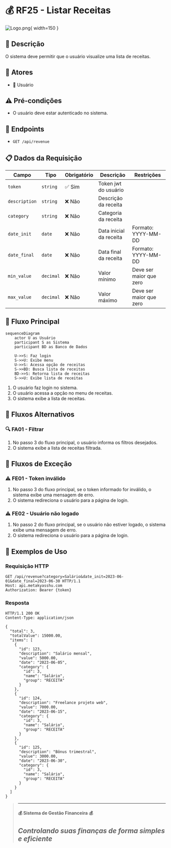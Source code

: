 # 💰 RF25 - Listar Receitas 

![Logo.png](Logo.png){ width=150 }

## 📝 Descrição

O sistema deve permitir que o usuário visualize uma lista de receitas.

## 👥 Atores

- 👤 Usuário

## ⚠️ Pré-condições

- O usuário deve estar autenticado no sistema.

## 🔌 Endpoints

- `GET /api/revenue`

## 📋 Dados da Requisição

| Campo        | Tipo     | Obrigatório | Descrição               | Restrições |
|--------------|----------|-------------|-------------------------|------------|
| `token`      | `string` | ✅ Sim      | Token jwt do usuário    |            |
| `description`| `string` | ❌ Não      | Descrição da receita    |            |
| `category`   | `string` | ❌ Não      | Categoria da receita    |            |
| `date_init`  | `date`   | ❌ Não      | Data inicial da receita | Formato: YYYY-MM-DD |
| `date_final` | `date`   | ❌ Não      | Data final da receita   | Formato: YYYY-MM-DD |
| `min_value`  | `decimal`| ❌ Não      | Valor mínimo            | Deve ser maior que zero |
| `max_value`  | `decimal`| ❌ Não      | Valor máximo            | Deve ser maior que zero |

## 🔄 Fluxo Principal

```mermaid
sequenceDiagram
    actor U as Usuário
    participant S as Sistema
    participant BD as Banco de Dados
    
    U->>S: Faz login
    S->>U: Exibe menu
    U->>S: Acessa opção de receitas
    S->>BD: Busca lista de receitas
    BD->>S: Retorna lista de receitas
    S->>U: Exibe lista de receitas
```

1. O usuário faz login no sistema.
2. O usuário acessa a opção no menu de receitas.
3. O sistema exibe a lista de receitas.

## 🔀 Fluxos Alternativos

### 🔍 FA01 - Filtrar
1. No passo 3 do fluxo principal, o usuário informa os filtros desejados.
2. O sistema exibe a lista de receitas filtrada.

## 🚫 Fluxos de Exceção

### ⚠️ FE01 - Token inválido
1. No passo 3 do fluxo principal, se o token informado for inválido, o sistema exibe uma mensagem de erro.
2. O sistema redireciona o usuário para a página de login.

### ⚠️ FE02 - Usuário não logado
1. No passo 2 do fluxo principal, se o usuário não estiver logado, o sistema exibe uma mensagem de erro.
2. O sistema redireciona o usuário para a página de login.

## 🧪 Exemplos de Uso

### Requisição HTTP
```http
GET /api/revenue?category=Salário&date_init=2023-06-01&date_final=2023-06-30 HTTP/1.1
Host: api.metakyasshu.com
Authorization: Bearer {token}
```

### Resposta
```http
HTTP/1.1 200 OK
Content-Type: application/json

{
  "total": 3,
  "totalValue": 15000.00,
  "items": [
    {
      "id": 123,
      "description": "Salário mensal",
      "value": 5000.00,
      "date": "2023-06-05",
      "category": {
        "id": 3,
        "name": "Salário",
        "group": "RECEITA"
      }
    },
    {
      "id": 124,
      "description": "Freelance projeto web",
      "value": 7000.00,
      "date": "2023-06-15",
      "category": {
        "id": 3,
        "name": "Salário",
        "group": "RECEITA"
      }
    },
    {
      "id": 125,
      "description": "Bônus trimestral",
      "value": 3000.00,
      "date": "2023-06-30",
      "category": {
        "id": 3,
        "name": "Salário",
        "group": "RECEITA"
      }
    }
  ]
}
```


> ---------------------------------------------------------------------------
> #### 💰 Sistema de Gestão Financeira 💰
> ***Controlando suas finanças de forma simples e eficiente***
> ---------------------------------------------------------------------------